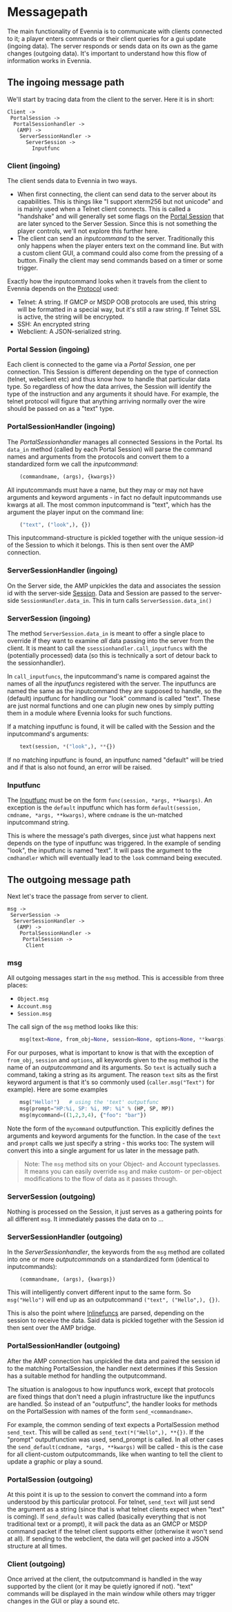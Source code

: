# Messagepath


The main functionality of Evennia is to communicate with clients connected to it; a player enters commands or their client queries for a gui update (ingoing data). The server responds or sends data on its own as the game changes (outgoing data). It's important to understand how this flow of information works in Evennia.

## The ingoing message path

We'll start by tracing data from the client to the server. Here it is in short:

    Client ->
     PortalSession ->
      PortalSessionhandler ->
       (AMP) ->
        ServerSessionHandler ->
          ServerSession ->
            Inputfunc

### Client (ingoing)

The client sends data to Evennia in two ways.

 - When first connecting, the client can send data to the server about its
 capabilities. This is things like "I support xterm256 but not unicode" and is
 mainly used when a Telnet client connects. This is called a "handshake" and
 will generally set some flags on the [Portal Session](./Portal-And-Server) that
 are later synced to the Server Session. Since this is not something the player
 controls, we'll not explore this further here.
 - The client can send an *inputcommand* to the server. Traditionally this only
 happens when the player enters text on the command line. But with a custom
 client GUI, a command could also come from the pressing of a button. Finally
 the client may send commands based on a timer or some trigger.

Exactly how the inputcommand looks when it travels from the client to Evennia
depends on the [Protocol](./Custom-Protocols) used:
 - Telnet: A string. If GMCP or MSDP OOB protocols are used, this string will
 be formatted in a special way, but it's still a raw string. If Telnet SSL is
 active, the string will be encrypted.
 - SSH: An encrypted string
 - Webclient: A JSON-serialized string.

### Portal Session (ingoing)

Each client is connected to the game via a *Portal Session*, one per connection. This Session is different depending on the type of connection (telnet, webclient etc) and thus know how to handle that particular data type. So regardless of how the data arrives, the Session will identify the type of the instruction and any arguments it should have. For example, the telnet protocol will figure that anything arriving normally over the wire should be passed on as a "text" type.

### PortalSessionHandler (ingoing)

The *PortalSessionhandler* manages all connected Sessions in the Portal. Its `data_in` method (called by each Portal Session) will parse the command names and arguments from the protocols and convert them to a standardized form we call the *inputcommand*:

```python
    (commandname, (args), {kwargs})
```

All inputcommands must have a name, but they may or may not have arguments and keyword arguments - in fact no default inputcommands use kwargs at all. The most common inputcommand is "text", which has the argument the player input on the command line:

```python
    ("text", ("look",), {})
```

This inputcommand-structure is pickled together with the unique session-id of the Session to which it belongs. This is then sent over the AMP connection.

### ServerSessionHandler (ingoing)

On the Server side, the AMP unpickles the data and associates the session id with the server-side [Session](./Sessions). Data and Session are passed to the server-side `SessionHandler.data_in`. This in turn calls `ServerSession.data_in()`

### ServerSession (ingoing)

The method `ServerSession.data_in` is meant to offer a single place to override if they want to examine *all* data passing into the server from the client. It is meant to call the `ssessionhandler.call_inputfuncs` with the (potentially processed) data (so this is technically a sort of detour back to the sessionhandler).

In `call_inputfuncs`, the inputcommand's name is compared against the names of all the *inputfuncs* registered with the server. The inputfuncs are named the same as the inputcommand they are supposed to handle, so the (default) inputfunc for handling our "look" command is called "text". These are just normal functions and one can plugin new ones by simply putting them in a module where Evennia looks for such functions.

If a matching inputfunc is found, it will be called with the Session and the inputcommand's arguments:

```python
    text(session, *("look",), **{})
```

 If no matching inputfunc is found, an inputfunc named "default" will be tried and if that is also not found, an error will be raised.

### Inputfunc

The [Inputfunc](./Inputfuncs) must be on the form `func(session, *args, **kwargs)`. An exception is the `default` inputfunc which has form `default(session, cmdname, *args, **kwargs)`, where `cmdname` is the un-matched inputcommand string.

This is where the message's path diverges, since just what happens next depends on the type of inputfunc was triggered. In the example of sending "look", the inputfunc is named "text". It will pass the argument to the `cmdhandler` which will eventually lead to the `look` command being executed.


## The outgoing message path

Next let's trace the passage from server to client.

    msg ->
     ServerSession ->
      ServerSessionHandler ->
       (AMP) ->
        PortalSessionHandler ->
         PortalSession ->
          Client

### msg

All outgoing messages start in the `msg` method. This is accessible from three places:

 - `Object.msg`
 - `Account.msg`
 - `Session.msg`

The call sign of the `msg` method looks like this:

```python
    msg(text=None, from_obj=None, session=None, options=None, **kwargs)
```

For our purposes, what is important to know is that with the exception of `from_obj`, `session` and `options`, all keywords given to the `msg` method is the name of an *outputcommand* and its arguments. So `text` is actually such a command, taking a string as its argument. The reason `text` sits as the first keyword argument is that it's so commonly used (`caller.msg("Text")` for example). Here are some examples

```python
    msg("Hello!")   # using the 'text' outputfunc
    msg(prompt="HP:%i, SP: %i, MP: %i" % (HP, SP, MP))
    msg(mycommand=((1,2,3,4), {"foo": "bar"})

```
Note the form of the `mycommand` outputfunction. This explicitly defines the arguments and keyword arguments for the function. In the case of the `text` and `prompt` calls we just specify a string - this works too: The system will convert this into a single argument for us later in the message path.

> Note: The `msg` method sits on your Object- and Account typeclasses. It means you can easily override `msg` and make custom- or per-object modifications to the flow of data as it passes through.

### ServerSession (outgoing)

Nothing is processed on the Session, it just serves as a gathering points for all different `msg`. It immediately passes the data on to ...

### ServerSessionHandler (outgoing)

In the *ServerSessionhandler*, the keywords from the `msg` method are collated into one or more *outputcommands* on a standardized form (identical to inputcommands):

```
    (commandname, (args), {kwargs})
```

This will intelligently convert different input to the same form. So `msg("Hello")` will end up as an outputcommand `("text", ("Hello",), {})`.

This is also the point where [Inlinefuncs](./TextTags#inline-functions) are parsed, depending on the session to receive the data. Said data is pickled together with the Session id then sent over the AMP bridge.

### PortalSessionHandler (outgoing)

After the AMP connection has unpickled the data and paired the session id to the matching PortalSession, the handler next determines if this Session has a suitable method for handling the outputcommand.

The situation is analogous to how inputfuncs work, except that protocols are fixed things that don't need a plugin infrastructure like the inputfuncs are handled. So instead of an "outputfunc", the handler looks for methods on the PortalSession with names of the form `send_<commandname>`.

For example, the common sending of text expects a PortalSession method `send_text`. This will be called as `send_text(*("Hello",), **{})`. If the "prompt" outputfunction was used, send_prompt is called. In all other cases the `send_default(cmdname, *args, **kwargs)` will be called - this is the case for all client-custom outputcommands, like when wanting to tell the client to update a graphic or play a sound.

### PortalSession (outgoing)

At this point it is up to the session to convert the command into a form understood by this particular protocol. For telnet, `send_text` will just send the argument as a string (since that is what telnet clients expect when "text" is coming). If `send_default` was called (basically everything that is not traditional text or a prompt), it will pack the data as an GMCP or MSDP command packet if the telnet client supports either (otherwise it won't send at all). If sending to the webclient, the data will get packed into a JSON structure at all times.

### Client (outgoing)

Once arrived at the client, the outputcommand is handled in the way supported by the client (or it may be quietly ignored if not). "text" commands will be displayed in the main window while others may trigger changes in the GUI or play a sound etc.


